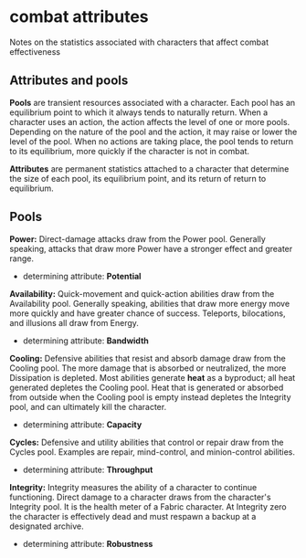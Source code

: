 # combat attributes

Notes on the statistics associated with characters that affect combat
effectiveness

## Attributes and pools

**Pools** are transient resources associated with a character. Each
  pool has an equilibrium point to which it always tends to naturally
  return. When a character uses an action, the action affects the
  level of one or more pools. Depending on the nature of the pool and
  the action, it may raise or lower the level of the pool. When no
  actions are taking place, the pool tends to return to its
  equilibrium, more quickly if the character is not in combat.

**Attributes** are permanent statistics attached to a character that
  determine the size of each pool, its equilibrium point, and its
  return of return to equilibrium.

## Pools

**Power:** Direct-damage attacks draw from the Power pool. Generally
speaking, attacks that draw more Power have a stronger effect and
greater range.

- determining attribute: **Potential**

**Availability:** Quick-movement and quick-action abilities draw from the
  Availability pool. Generally speaking, abilities that draw more energy
  move more quickly and have greater chance of success. Teleports,
  bilocations, and illusions all draw from Energy.

- determining attribute: **Bandwidth**

**Cooling:** Defensive abilities that resist and absorb damage draw
  from the Cooling pool. The more damage that is absorbed or
  neutralized, the more Dissipation is depleted. Most abilities
  generate **heat** as a byproduct; all heat generated depletes the
  Cooling pool. Heat that is generated or absorbed from outside when
  the Cooling pool is empty instead depletes the Integrity pool, and
  can ultimately kill the character.

- determining attribute: **Capacity**

**Cycles:** Defensive and utility abilities that control or repair
  draw from the Cycles pool. Examples are repair, mind-control, and
  minion-control abilities.

- determining attribute: **Throughput**

**Integrity:** Integrity measures the ability of a character to
  continue functioning. Direct damage to a character draws from the
  character's Integrity pool. It is the health meter of a Fabric
  character. At Integrity zero the character is effectively dead and
  must respawn a backup at a designated archive.

- determining attribute: **Robustness**
